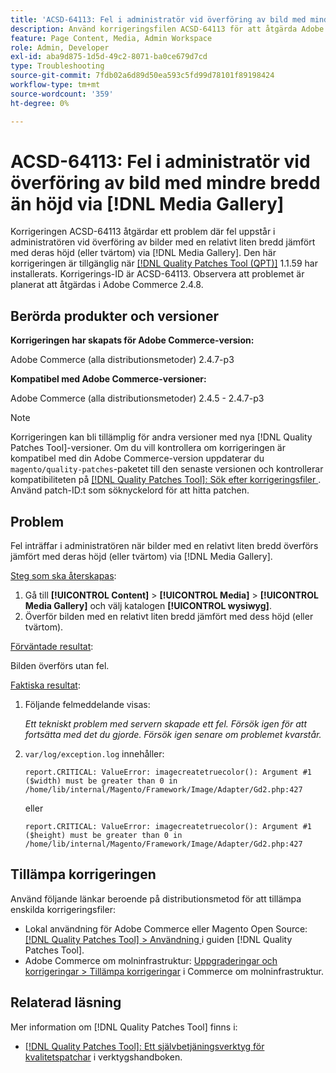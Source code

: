 ```yaml
---
title: 'ACSD-64113: Fel i administratör vid överföring av bild med mindre bredd än höjd via  [!DNL Media Gallery]'
description: Använd korrigeringsfilen ACSD-64113 för att åtgärda Adobe Commerce-problemet när fel uppstår i administratören när bilder med en relativt liten bredd överförs jämfört med höjden (eller tvärtom) via  [!DNL Media Gallery].
feature: Page Content, Media, Admin Workspace
role: Admin, Developer
exl-id: aba9d875-1d5d-49c2-8071-ba0ce679d7cd
type: Troubleshooting
source-git-commit: 7fdb02a6d89d50ea593c5fd99d78101f89198424
workflow-type: tm+mt
source-wordcount: '359'
ht-degree: 0%

---
```


# ACSD-64113: Fel i administratör vid överföring av bild med mindre bredd än höjd via [!DNL Media Gallery]

Korrigeringen ACSD-64113 åtgärdar ett problem där fel uppstår i administratören vid överföring av bilder med en relativt liten bredd jämfört med deras höjd (eller tvärtom) via [!DNL Media Gallery]. Den här korrigeringen är tillgänglig när [[!DNL Quality Patches Tool (QPT)]](/help/tools/quality-patches-tool/quality-patches-tool-to-self-serve-quality-patches.md) 1.1.59 har installerats. Korrigerings-ID är ACSD-64113. Observera att problemet är planerat att åtgärdas i Adobe Commerce 2.4.8.

## Berörda produkter och versioner

**Korrigeringen har skapats för Adobe Commerce-version:**

Adobe Commerce (alla distributionsmetoder) 2.4.7-p3

**Kompatibel med Adobe Commerce-versioner:**

Adobe Commerce (alla distributionsmetoder) 2.4.5 - 2.4.7-p3

>[!NOTE]
>
>Korrigeringen kan bli tillämplig för andra versioner med nya [!DNL Quality Patches Tool]-versioner. Om du vill kontrollera om korrigeringen är kompatibel med din Adobe Commerce-version uppdaterar du `magento/quality-patches`-paketet till den senaste versionen och kontrollerar kompatibiliteten på [[!DNL Quality Patches Tool]: Sök efter korrigeringsfiler ](https://experienceleague.adobe.com/tools/commerce-quality-patches/index.html). Använd patch-ID:t som söknyckelord för att hitta patchen.

## Problem

Fel inträffar i administratören när bilder med en relativt liten bredd överförs jämfört med deras höjd (eller tvärtom) via [!DNL Media Gallery].

<u>Steg som ska återskapas</u>:

1. Gå till **[!UICONTROL Content]** > **[!UICONTROL Media]** > **[!UICONTROL Media Gallery]** och välj katalogen **[!UICONTROL wysiwyg]**.
1. Överför bilden med en relativt liten bredd jämfört med dess höjd (eller tvärtom).

<u>Förväntade resultat</u>:

Bilden överförs utan fel.

<u>Faktiska resultat</u>:

1. Följande felmeddelande visas:

   *Ett tekniskt problem med servern skapade ett fel. Försök igen för att fortsätta med det du gjorde. Försök igen senare om problemet kvarstår.*
1. `var/log/exception.log` innehåller:

   ```
   report.CRITICAL: ValueError: imagecreatetruecolor(): Argument #1 ($width) must be greater than 0 in /home/lib/internal/Magento/Framework/Image/Adapter/Gd2.php:427
   ```

   eller

   ```
   report.CRITICAL: ValueError: imagecreatetruecolor(): Argument #1 ($height) must be greater than 0 in /home/lib/internal/Magento/Framework/Image/Adapter/Gd2.php:427
   ```

## Tillämpa korrigeringen

Använd följande länkar beroende på distributionsmetod för att tillämpa enskilda korrigeringsfiler:

* Lokal användning för Adobe Commerce eller Magento Open Source: [[!DNL Quality Patches Tool] > Användning ](/help/tools/quality-patches-tool/usage.md) i guiden [!DNL Quality Patches Tool].
* Adobe Commerce om molninfrastruktur: [Uppgraderingar och korrigeringar > Tillämpa korrigeringar](https://experienceleague.adobe.com/docs/commerce-cloud-service/user-guide/develop/upgrade/apply-patches.html) i Commerce om molninfrastruktur.


## Relaterad läsning

Mer information om [!DNL Quality Patches Tool] finns i:

* [[!DNL Quality Patches Tool]: Ett självbetjäningsverktyg för kvalitetspatchar](/help/tools/quality-patches-tool/quality-patches-tool-to-self-serve-quality-patches.md) i verktygshandboken.
